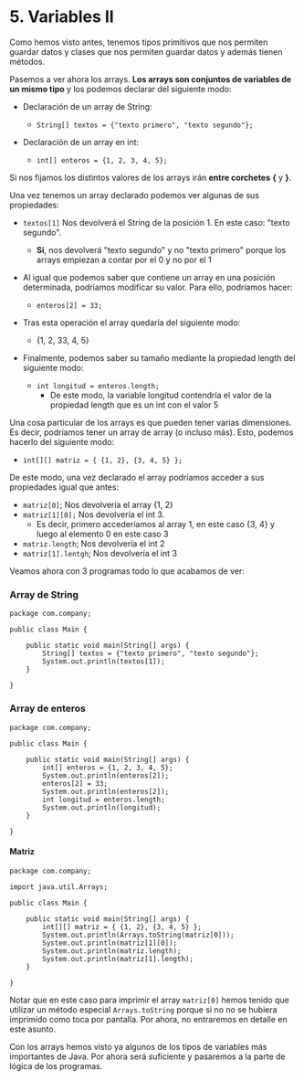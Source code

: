 
# 5. Variables II

Como hemos visto antes, tenemos tipos primitivos que nos permiten guardar datos y clases que nos permiten guardar datos y además tienen métodos.

Pasemos a ver ahora los arrays. **Los arrays son conjuntos de variables de un mismo tipo** y los podemos declarar del siguiente modo:
* Declaración de un array de String:

   * ```String[] textos = {"texto primero", "texto segundo"};```
* Declaración de un array en int:
  * ```int[] enteros = {1, 2, 3, 4, 5};```

Si nos fijamos los distintos valores de los arrays irán **entre corchetes** **{** y **}**.

Una vez tenemos un array declarado podemos ver algunas de sus propiedades:

* ```textos[1]``` Nos devolverá el String de la posición 1. En este caso: "texto segundo".
  *  **Si**, nos devolverá "texto segundo" y no "texto primero" porque los arrays empiezan a contar por el 0 y no por el 1

* Al igual que podemos saber que contiene un array en una posición determinada, podríamos modificar su valor. Para ello, podríamos hacer:
   * ```enteros[2] = 33;```

* Tras esta operación el array quedaría del siguiente modo:
  * {1, 2, 33, 4, 5}

* Finalmente, podemos saber su tamaño mediante la propiedad length del siguiente modo:

  * ```int longitud = enteros.length;```
    * De este modo, la variable longitud contendría el valor de la propiedad length que es un int con el valor 5

Una cosa particular de los arrays es que pueden tener varias dimensiones. Es decir, podríamos tener un array de array (o incluso más). Esto, podemos hacerlo del siguiente modo:

* ```int[][] matriz = { {1, 2}, {3, 4, 5} };```
 
De este modo, una vez declarado el array podríamos acceder a sus propiedades igual que antes:

* ```matriz[0]```; Nos devolvería el array {1, 2}
* ```matriz[1][0];``` Nos devolvería el int 3.
  * Es decir, primero accederíamos al array 1, en este caso {3, 4} y luego al elemento 0 en este caso 3
* ```matriz.length```; Nos devolvería el int 2
* ```matriz[1].lentgh```; Nos devolvería el int 3

Veamos ahora con 3 programas todo lo que acabamos de ver:

### Array de String
```
package com.company;  
  
public class Main {  
  
    public static void main(String[] args) {  
        String[] textos = {"texto primero", "texto segundo"};  
        System.out.println(textos[1]);  
    }  
  
}
```
### Array de enteros
```
package com.company;  
  
public class Main {  
  
    public static void main(String[] args) {  
        int[] enteros = {1, 2, 3, 4, 5};  
        System.out.println(enteros[2]);  
        enteros[2] = 33;  
        System.out.println(enteros[2]);  
        int longitud = enteros.length;  
        System.out.println(longitud);  
    }  
  
}
```
#### Matriz
```
package com.company;  
  
import java.util.Arrays;  
  
public class Main {  
  
    public static void main(String[] args) {  
        int[][] matriz = { {1, 2}, {3, 4, 5} };  
        System.out.println(Arrays.toString(matriz[0]));  
        System.out.println(matriz[1][0]);  
        System.out.println(matriz.length);  
        System.out.println(matriz[1].length);  
    }  
  
}
```
Notar que en este caso para imprimir el array ```matriz[0]``` hemos tenido que utilizar un método especial ```Arrays.toString``` porque si no no se hubiera imprimido como toca por pantalla. Por ahora, no entraremos en detalle en este asunto.

Con los arrays hemos visto ya algunos de los tipos de variables más importantes de  Java. Por ahora será suficiente y pasaremos a la parte de lógica de los programas.